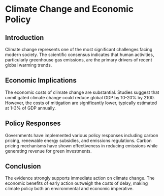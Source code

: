# Climate Change and Economic Policy

## Introduction

Climate change represents one of the most significant challenges facing modern society. The scientific consensus indicates that human activities, particularly greenhouse gas emissions, are the primary drivers of recent global warming trends.

## Economic Implications

The economic costs of climate change are substantial. Studies suggest that unmitigated climate change could reduce global GDP by 10-20% by 2100. However, the costs of mitigation are significantly lower, typically estimated at 1-3% of GDP annually.

## Policy Responses

Governments have implemented various policy responses including carbon pricing, renewable energy subsidies, and emissions regulations. Carbon pricing mechanisms have shown effectiveness in reducing emissions while generating revenue for green investments.

## Conclusion

The evidence strongly supports immediate action on climate change. The economic benefits of early action outweigh the costs of delay, making climate policy both an environmental and economic imperative.
